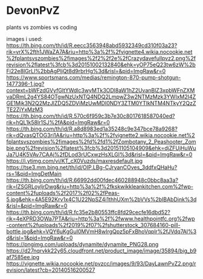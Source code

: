 # DevonPvZ
 plants vs zombies vs coding


 images i used:
 https://th.bing.com/th/id/R.eecc3563948abd5932349cd310f03a23?rik=vrX%2fth1JWaZA7A&riu=http%3a%2f%2fvignette4.wikia.nocookie.net%2fplantsvszombies%2fimages%2f2%2f2e%2fCrazydavefullpvz2.png%2frevision%2flatest%3fcb%3d20151002132840&ehk=yOP75eQ23tw6zW%2bFi22e8IGrLl%2bbAgPljQt8d9rbrHg%3d&risl=&pid=ImgRaw&r=0
 https://www.sportsmans.com/medias/remington-870-pump-shotgun-1477396-1.jpg?context=bWFzdGVyfGltYWdlc3wyMTk3ODl8aW1hZ2UvanBlZ3xpbWFnZXMvaDRmL2g4YS84OTgwNzUxNTQ4NDQ2LmpwZ3w2NTMzMzk3YWIxM2I4ZGE1Mjk3N2Q2MzJlZDQ5ZDViMzUwMDI0NDY3ZTM0YTlkNTM4NTkyY2QzZTE2ZjYxMzM3
 https://th.bing.com/th/id/R.570c6f959c3b7e30c8017618587040ed?rik=hQL1k58lr1SJ%2fA&pid=ImgRaw&r=0
 https://th.bing.com/th/id/R.a8d8983ed1a35248c9e347bce78a9268?rik=dQvasQTOG3ri1A&riu=http%3a%2f%2fvignette2.wikia.nocookie.net%2fplantsvszombies%2fimages%2fd%2fd1%2fZombotany_2_Peashooter_Zombie.png%2frevision%2flatest%3fcb%3d20151105104909&ehk=djZFUjHuWuJa7U4K5VAv7CAAj%2fDLod3rUCxwzHsXLGI%3d&risl=&pid=ImgRaw&r=0
 https://i.ytimg.com/vi/KT_cX0Vuzds/maxresdefault.jpg
 https://tse3.mm.bing.net/th/id/OIP.LBg-CJryanCOves_3ddfxQHaHu?rs=1&pid=ImgDetMain
 https://th.bing.com/th/id/R.66992dd00fdec460288948c0bbc8aa3a?rik=lZSGRLoyljrDwg&riu=http%3a%2f%2fkskwikkleankitchen.com%2fwp-content%2fuploads%2f2017%2f02%2fPeas-5.jpg&ehk=4A5E92Krv1x4C1U22NpSZ4i1thhUXm%2bVVs%2bIBAbDink%3d&risl=&pid=ImgRaw&r=0
 https://th.bing.com/th/id/R.fc35e2b80553ffc8fd29cecfe16dbd52?rik=4eXPRD3OWa7PTA&riu=http%3a%2f%2fwww.healthpointfc.org%2fwp-content%2fuploads%2f2019%2f07%2fshutterstock_307684160-pill-bottle.jpg&ehk=VQY6uKgGuI0MVmH8wIrgQpz5pFxBhoVqplr%2fJVdq7AI%3d&risl=1&pid=ImgRaw&r=0
 https://pngimg.com/uploads/dynamite/dynamite_PNG28.png
 https://d27nqrvkk22y65.cloudfront.net/product_image/image/35894/big_b9af7585ee.jpg
 https://vignette.wikia.nocookie.net/pvzcc/images/9/93/DayLawnPvZ2.png/revision/latest?cb=20140516200527